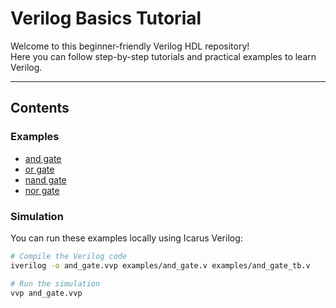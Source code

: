 # Verilog Basics Tutorial

Welcome to this beginner-friendly Verilog HDL repository!  
Here you can follow step-by-step tutorials and practical examples to learn Verilog.

---

## Contents

### Examples
- [and gate](../gates/and_gate)
- [or gate](../gates/or_gate) 
- [nand gate](../gates/nand_gate)  
- [nor gate](../gates/nor_gate)  
 

### Simulation
You can run these examples locally using Icarus Verilog:

```bash
# Compile the Verilog code
iverilog -o and_gate.vvp examples/and_gate.v examples/and_gate_tb.v

# Run the simulation
vvp and_gate.vvp
